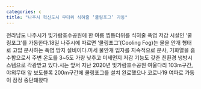 ```yaml
---
categories: c
title: "나주시 혁신도시 무더위 식혀줄 ‘쿨링포그’ 가동"
---
```

전라남도 나주시가 빛가람호수공원에 한 여름 찜통더위를 식혀줄 폭염 저감 시설인 ‘쿨링포그’를 가동한다.18일 나주시에 따르면 ‘쿨링포그’(Cooling Fog)는 물을 안개 형태로 고압 분사하는 폭염 방지 설비이다.미세 물안개 입자를 지속적으로 분사, 기화열을 흡수함으로서 주변 온도를 3~5도 가량 낮추고 미세먼지 저감 기능도 갖춘 친환경 냉방시스템으로 각광받고 있다.시는 앞서 지난 2020년 빛가람호수공원 여울다리 103m구간, 야외무대 앞 보도블록 200m구간에 쿨링포그를 설치 완료했으나 코로나19 여파로 가동이 잠정 중단돼왔다
